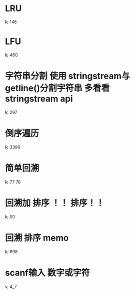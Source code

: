 # LRU
lc 146
# LFU
lc 460

# 字符串分割 使用 stringstream与getline()分割字符串 多看看stringstream api
lc 297

# 倒序遍历
lc 3396

# 简单回溯
lc 77 78

# 回溯加 排序 ！！ 排序！！
lc 90

# 回溯 排序 memo
lc 698

# scanf输入 数字或字符 
vj 4_7